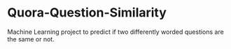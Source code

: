 # Quora-Question-Similarity
Machine Learning project to predict if two differently worded questions are the same or not. 
